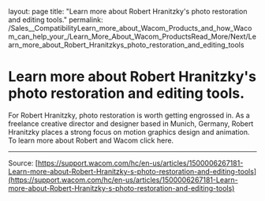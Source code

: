 layout: page
title: "Learn more about Robert Hranitzky's photo restoration and editing tools."
permalink: /Sales__CompatibilityLearn_more_about_Wacom_Products_and_how_Wacom_can_help_your_/Learn_More_About_Wacom_ProductsRead_More/Next/Learn_more_about_Robert_Hranitzkys_photo_restoration_and_editing_tools

# Learn more about Robert Hranitzky's photo restoration and editing tools.

For Robert Hranitzky, photo restoration is worth getting engrossed in. As a freelance creative director and designer based in Munich, Germany, Robert Hranitzky places a strong focus on motion graphics design and animation. To learn more about Robert and Wacom click here.

---
Source: [https://support.wacom.com/hc/en-us/articles/1500006267181-Learn-more-about-Robert-Hranitzky-s-photo-restoration-and-editing-tools](https://support.wacom.com/hc/en-us/articles/1500006267181-Learn-more-about-Robert-Hranitzky-s-photo-restoration-and-editing-tools)
